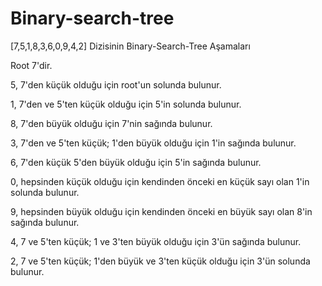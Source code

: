 # Binary-search-tree

[7,5,1,8,3,6,0,9,4,2] Dizisinin Binary-Search-Tree Aşamaları

Root 7'dir.

5, 7'den küçük olduğu için root'un solunda bulunur.

1, 7'den ve 5'ten küçük olduğu için 5'in solunda bulunur.

8, 7'den büyük olduğu için 7'nin sağında bulunur.

3, 7'den ve 5'ten küçük; 1'den büyük olduğu için 1'in sağında bulunur.

6, 7'den küçük 5'den büyük olduğu için 5'in sağında bulunur.

0, hepsinden küçük olduğu için kendinden önceki en küçük sayı olan 1'in solunda bulunur.

9, hepsinden büyük olduğu için kendinden önceki en büyük sayı olan 8'in sağında bulunur.

4, 7 ve 5'ten küçük; 1 ve 3'ten büyük olduğu için 3'ün sağında bulunur.

2, 7 ve 5'ten küçük; 1'den büyük ve 3'ten küçük olduğu için 3'ün solunda bulunur.

